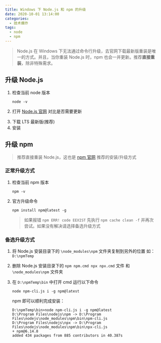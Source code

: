 ```yaml
---
title: Windows 下 Node.js 和 npm 的升级
date: 2020-10-01 13:14:00
categories:
  - 技术爆炸
tags:
  - node
  - npm
---
```


> Node.js 在 Windows 下无法通过命令行升级，去官网下载最新版重装是唯一的方式。并且，当你重装 Node.js 时，npm 也会一并更新。推荐**直接重装**，除非特殊需求。

## 升级 Node.js

1.  检查当前 node 版本

    ```
    node -v
    ```

2.  打开 [Node.js 官网](https://nodejs.org/zh-cn/) 对比是否需要更新
<!-- more -->
3.  下载 LTS 最新版(推荐)
4.  安装

## 升级 npm

> 推荐直接重装 Node.js，这也是 [npm 官网](https://www.npmjs.com/get-npm) 推荐的安装/升级方式

### 正常升级方式

1. 检查当前 npm 版本

   ```
   npm -v
   ```

2. 官方升级命令

   ```
   npm install npm@latest -g
   ```

   > 如果报错 `npm ERR! code EEXIST` 先执行 `npm cache clean -f` 并再次尝试。如果没有解决请选择备选升级方式

### 备选升级方式

1. 将 Node.js 安装目录下的 `\node_modules\npm` 文件夹复制到另外的位置 如：`D:\npmTemp`
2. 删除 Node.js 安装目录下的 `npm npm.cmd npx npx.cmd` 文件 和 `\node_modules\npm` 文件夹
3. 在 `D:\npmTemp\bin` 中打开 cmd 运行以下命令

   ```
   node npm-cli.js i -g npm@latest
   ```

   npm 即可以顺利完成安装：

   ```
   D:\npmTemp\bin>node npm-cli.js i -g npm@latest
   D:\Program Files\nodejs\npm -> D:\Program Files\nodejs\node_modules\npm\bin\npm-cli.js
   D:\Program Files\nodejs\npx -> D:\Program Files\nodejs\node_modules\npm\bin\npx-cli.js
   + npm@6.14.8
   added 434 packages from 885 contributors in 40.387s
   ```
